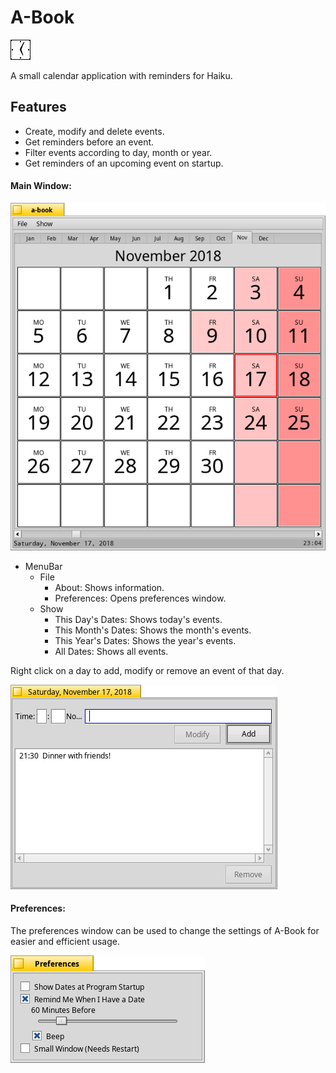 # A-Book

![a-book-icon](./images/A-Book-icon_32.png)

A small calendar application with reminders for Haiku.

## Features

* Create, modify and delete events.
* Get reminders before an event.
* Filter events according to day, month or year.
* Get reminders of an upcoming event on startup.

#### Main Window:

![mainwindow](./images/MainWindow.png)

* MenuBar
  * File
    * About: Shows information.
    * Preferences: Opens preferences window.
  * Show
    * This Day's Dates: Shows today's events.
    * This Month's Dates: Shows the month's events.
    * This Year's Dates: Shows the year's events.
    * All Dates: Shows all events.

Right click on a day to add, modify or remove an event of that day.

![eventadder](./images/EventAdder.png)

#### Preferences:

The preferences window can be used to change the settings of A-Book for easier and efficient usage.

![preferences](./images/Preferences.png)
